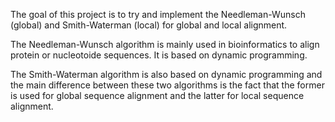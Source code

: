 The goal of this project is to try and implement the Needleman-Wunsch (global) and Smith-Waterman (local) for global and local alignment.

The Needleman-Wunsch algorithm is mainly used in bioinformatics to align protein or nucleotoide sequences. It is based on dynamic programming.

The Smith-Waterman algorithm is also based on dynamic programming and the main difference between these two algorithms is the fact that the former is used for global sequence alignment and the latter for local sequence alignment.
